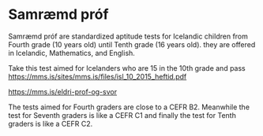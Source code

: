 # Samræmd próf

Samræmd próf are standardized aptitude tests for Icelandic children from Fourth grade (10 years old) until Tenth grade (16 years old). they are offered in Icelandic, Mathematics, and English. 

Take this test aimed for Icelanders who are 15 in the 10th grade and pass https://mms.is/sites/mms.is/files/isl_10_2015_heftid.pdf

https://mms.is/eldri-prof-og-svor

The tests aimed for Fourth graders are close to a CEFR B2. Meanwhile the test for Seventh graders is like a CEFR C1 and finally the test for Tenth graders is like a CEFR C2. 